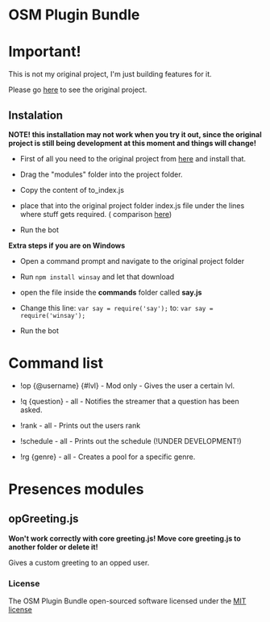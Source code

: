 # OSM Plugin Bundle

# Important!

This is not my original project, I'm just building features for it.

Please go [here](https://github.com/owenconti/livecodingtv-bot) to see the original project.

## Instalation

**NOTE! this installation may not work when you try it out, since the original project is still being development at this moment and things will change!**

- First of all you need to the original project from [here](https://github.com/owenconti/livecodingtv-bot) and install that.

- Drag the "modules" folder into the project folder.

- Copy the content of to_index.js

- place that into the original project folder index.js file under the lines where stuff gets required. ( comparison [here](http://i.imgur.com/HWfMeh4.png))

- Run the bot

**Extra steps if you are on Windows**

- Open a command prompt and navigate to the original project folder

- Run ```npm install winsay``` and let that download

- open the file inside the **commands** folder called **say.js**
 
- Change this line: ```var say = require('say');``` to: ```var say = require('winsay');```

- Run the bot

# Command list

- !op {@username} {#lvl} - Mod only - Gives the user a certain lvl.

- !q {question} - all - Notifies the streamer that a question has been asked.

- !rank - all - Prints out the users rank

- !schedule - all - Prints out the schedule (!UNDER DEVELOPMENT!)

- !rg {genre} - all - Creates a pool for a specific genre.

# Presences modules

## opGreeting.js
**Won't work correctly with core greeting.js! Move core greeting.js to another folder or delete it!**

Gives a custom greeting to an opped user.

### License

The OSM Plugin Bundle open-sourced software licensed under the [MIT license](http://opensource.org/licenses/MIT)